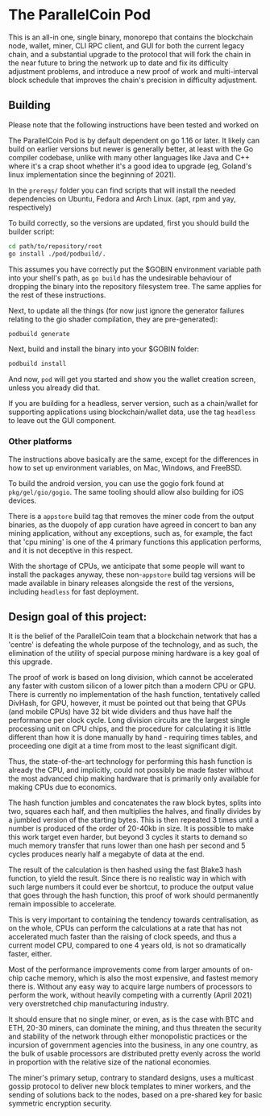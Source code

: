 # The ParallelCoin Pod

This is an all-in one, single binary, monorepo that contains the blockchain 
node, wallet, miner, CLI RPC client, and GUI for both the current legacy 
chain, and a substantial upgrade to the protocol that will fork the chain in 
the near future to bring the network up to date and fix its difficulty 
adjustment problems, and introduce a new proof of work and multi-interval 
block schedule that improves the chain's precision in difficulty adjustment.

## Building

Please note that the following instructions have been tested and worked on 

The ParallelCoin Pod is by default dependent on go 1.16 or later. It likely
can build on earlier versions but newer is generally better, at least with
the Go compiler codebase, unlike with many other languages like Java and C++
where it's a crap shoot whether it's a good idea to upgrade (eg, Goland's
linux implementation since the beginning of 2021).

In the `prereqs/` folder you can find scripts that will install the needed
dependencies on Ubuntu, Fedora and Arch Linux. (apt, rpm and yay,
respectively)

To build correctly, so the versions are updated, first you should build the
builder script:

```bash
cd path/to/repository/root
go install ./pod/podbuild/.
```

This assumes you have correctly put the $GOBIN environment variable path
into your shell's path, as `go build` has the undesirable behaviour of
dropping the binary into the repository filesystem tree. The same applies
for the rest of these instructions.

Next, to update all the things (for now just ignore the generator failures
relating to the gio shader compilation, they are pre-generated):

```bash
podbuild generate
```

Next, build and install the binary into your $GOBIN folder:

```bash
podbuild install
```

And now, `pod` will get you started and show you the wallet creation screen,
unless you already did that.

If you are building for a headless, server version, such as a chain/wallet
for supporting applications using blockchain/wallet data, use the tag
`headless` to leave out the GUI component.

### Other platforms

The instructions above basically are the same, except for the differences in
how to set up environment variables, on Mac, Windows, and FreeBSD.

To build the android version, you can use the gogio fork found at
`pkg/gel/gio/gogio`. The same tooling should allow also building for iOS
devices.

There is a `appstore` build tag that removes the miner code from
the output binaries, as the duopoly of app curation have agreed in concert
to ban any mining application, without any exceptions, such as, for example,
the fact that 'cpu mining' is one of the 4 primary functions this
application performs, and it is not deceptive in this respect.

With the shortage of CPUs, we anticipate that some people will want to
install the packages anyway, these non-`appstore` build tag versions will be
made available in binary releases alongside the rest of the versions, including
`headless` for fast deployment.

## Design goal of this project:

It is the belief of the ParallelCoin team that a blockchain network that has 
a 'centre' is defeating the whole purpose of the technology, and as such, 
the elimination of the utility of special purpose mining hardware is a key 
goal of this upgrade. 

The proof of work is based on long division, which 
cannot be accelerated any faster with custom silicon of a lower pitch than a 
modern CPU or GPU. There is currently no implementation of the hash function,
tentatively called DivHash, for GPU, however, it must be pointed out that 
being that GPUs (and mobile CPUs) have 32 bit wide dividers and thus have 
half the performance per clock cycle. Long division circuits are the largest 
single processing unit on CPU chips, and the procedure for calculating it is 
little different than how it is done manually by hand - requiring times 
tables, and proceeding one digit at a time from most to the least significant 
digit. 

Thus, the state-of-the-art technology for performing this hash 
function is already the CPU, and implicitly, could not possibly be made 
faster without the most advanced chip making hardware that is primarily only 
available for making CPUs due to economics.

The hash function jumbles and concatenates the raw block bytes, splits into 
two, squares each half, and then multiplies the halves, and finally divides 
by a jumbled version of the starting bytes. This is then repeated 3 times 
until a number is produced of the order of 20-40kb in size. It is possible 
to make this work target even harder, but beyond 3 cycles it starts to 
demand so much memory transfer that runs lower than one hash per second 
and 5 cycles produces nearly half a megabyte of data at the end. 

The result of the calculation is then hashed using the fast Blake3 hash 
function, to yield the result. Since there is no realistic way in which with 
such large numbers it could ever be shortcut, to produce the output value 
that goes through the hash function, this proof of work should permanently 
remain impossible to accelerate.

This is very important to containing the tendency towards centralisation, as 
on the whole, CPUs can perform the calculations at a rate that has not 
accelerated much faster than the raising of clock speeds, and thus a current 
model CPU, compared to one 4 years old, is not so dramatically faster, 
either. 

Most of the performance improvements come from larger amounts of on-chip 
cache memory, which is also the most expensive, and fastest memory there is. 
Without any easy way to acquire large numbers of processors to perform the 
work, without heavily competing with a currently (April 2021) very 
overstretched chip manufacturing industry.

It should ensure that no single miner, or even, as is the case with BTC and 
ETH, 20-30 miners, can dominate the mining, and thus threaten the security 
and stability of the network through either monopolistic practices or the 
incursion of government agencies into the business, in any one country, as 
the bulk of usable processors are distributed pretty evenly across the world in 
proportion with the relative size of the national economies.

The miner's primary setup, contrary to standard designs, uses a multicast 
gossip protocol to deliver new block templates to miner workers, and the 
sending of solutions back to the nodes, based on a pre-shared key for basic 
symmetric encryption security.
